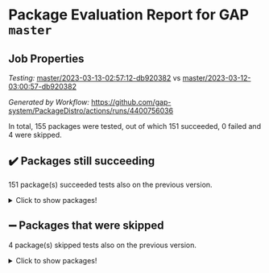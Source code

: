 # Package Evaluation Report for GAP `master`

## Job Properties

*Testing:* [master/2023-03-13-02:57:12-db920382](https://github.com/gap-system/PackageDistro/blob/data/reports/master/2023-03-13-02:57:12-db920382) vs [master/2023-03-12-03:00:57-db920382](https://github.com/gap-system/PackageDistro/blob/data/reports/master/2023-03-12-03:00:57-db920382)

*Generated by Workflow:* https://github.com/gap-system/PackageDistro/actions/runs/4400756036

In total, 155 packages were tested, out of which 151 succeeded, 0 failed and 4 were skipped.

## :heavy_check_mark: Packages still succeeding

151 package(s) succeeded tests also on the previous version.
<details><summary>Click to show packages!</summary>

- 4ti2interface 2023.02-04 [(success)](https://github.com/gap-system/PackageDistro/actions/runs/4400756036/jobs/7706528592)
- ace 5.6.2 [(success)](https://github.com/gap-system/PackageDistro/actions/runs/4400756036/jobs/7706528726)
- aclib 1.3.2 [(success)](https://github.com/gap-system/PackageDistro/actions/runs/4400756036/jobs/7706528831)
- agt 0.3.1 [(success)](https://github.com/gap-system/PackageDistro/actions/runs/4400756036/jobs/7706528923)
- alnuth 3.2.1 [(success)](https://github.com/gap-system/PackageDistro/actions/runs/4400756036/jobs/7706528994)
- anupq 3.3.0 [(success)](https://github.com/gap-system/PackageDistro/actions/runs/4400756036/jobs/7706529086)
- atlasrep 2.1.6 [(success)](https://github.com/gap-system/PackageDistro/actions/runs/4400756036/jobs/7706529156)
- autodoc 2022.10.20 [(success)](https://github.com/gap-system/PackageDistro/actions/runs/4400756036/jobs/7706529213)
- automata 1.15 [(success)](https://github.com/gap-system/PackageDistro/actions/runs/4400756036/jobs/7706529273)
- automgrp 1.3.2 [(success)](https://github.com/gap-system/PackageDistro/actions/runs/4400756036/jobs/7706529328)
- autpgrp 1.11 [(success)](https://github.com/gap-system/PackageDistro/actions/runs/4400756036/jobs/7706529396)
- cap 2023.03-02 [(success)](https://github.com/gap-system/PackageDistro/actions/runs/4400756036/jobs/7706529480)
- caratinterface 2.3.4 [(success)](https://github.com/gap-system/PackageDistro/actions/runs/4400756036/jobs/7706529591)
- cddinterface 2022.11.01 [(success)](https://github.com/gap-system/PackageDistro/actions/runs/4400756036/jobs/7706529660)
- circle 1.6.6 [(success)](https://github.com/gap-system/PackageDistro/actions/runs/4400756036/jobs/7706529745)
- classicpres 1.22 [(success)](https://github.com/gap-system/PackageDistro/actions/runs/4400756036/jobs/7706529826)
- cohomolo 1.6.11 [(success)](https://github.com/gap-system/PackageDistro/actions/runs/4400756036/jobs/7706529922)
- congruence 1.2.5 [(success)](https://github.com/gap-system/PackageDistro/actions/runs/4400756036/jobs/7706530015)
- corelg 1.56 [(success)](https://github.com/gap-system/PackageDistro/actions/runs/4400756036/jobs/7706530092)
- crime 1.6 [(success)](https://github.com/gap-system/PackageDistro/actions/runs/4400756036/jobs/7706530175)
- crisp 1.4.6 [(success)](https://github.com/gap-system/PackageDistro/actions/runs/4400756036/jobs/7706530247)
- crypting 0.10.4 [(success)](https://github.com/gap-system/PackageDistro/actions/runs/4400756036/jobs/7706530325)
- cryst 4.1.25 [(success)](https://github.com/gap-system/PackageDistro/actions/runs/4400756036/jobs/7706530395)
- crystcat 1.1.10 [(success)](https://github.com/gap-system/PackageDistro/actions/runs/4400756036/jobs/7706530466)
- ctbllib 1.3.5 [(success)](https://github.com/gap-system/PackageDistro/actions/runs/4400756036/jobs/7706530520)
- cubefree 1.19 [(success)](https://github.com/gap-system/PackageDistro/actions/runs/4400756036/jobs/7706530591)
- curlinterface 2.3.1 [(success)](https://github.com/gap-system/PackageDistro/actions/runs/4400756036/jobs/7706530672)
- cvec 2.7.6 [(success)](https://github.com/gap-system/PackageDistro/actions/runs/4400756036/jobs/7706530744)
- datastructures 0.3.0 [(success)](https://github.com/gap-system/PackageDistro/actions/runs/4400756036/jobs/7706530824)
- deepthought 1.0.6 [(success)](https://github.com/gap-system/PackageDistro/actions/runs/4400756036/jobs/7706530902)
- design 1.8 [(success)](https://github.com/gap-system/PackageDistro/actions/runs/4400756036/jobs/7706530978)
- difsets 2.3.1 [(success)](https://github.com/gap-system/PackageDistro/actions/runs/4400756036/jobs/7706531054)
- digraphs 1.6.1 [(success)](https://github.com/gap-system/PackageDistro/actions/runs/4400756036/jobs/7706531144)
- edim 1.3.6 [(success)](https://github.com/gap-system/PackageDistro/actions/runs/4400756036/jobs/7706531225)
- example 4.3.4 [(success)](https://github.com/gap-system/PackageDistro/actions/runs/4400756036/jobs/7706531296)
- examplesforhomalg 2023.02-04 [(success)](https://github.com/gap-system/PackageDistro/actions/runs/4400756036/jobs/7706531390)
- factint 1.6.3 [(success)](https://github.com/gap-system/PackageDistro/actions/runs/4400756036/jobs/7706531489)
- ferret 1.0.9 [(success)](https://github.com/gap-system/PackageDistro/actions/runs/4400756036/jobs/7706532555)
- fga 1.4.0 [(success)](https://github.com/gap-system/PackageDistro/actions/runs/4400756036/jobs/7706532635)
- fining 1.5.5 [(success)](https://github.com/gap-system/PackageDistro/actions/runs/4400756036/jobs/7706532714)
- float 1.0.3 [(success)](https://github.com/gap-system/PackageDistro/actions/runs/4400756036/jobs/7706532778)
- format 1.4.3 [(success)](https://github.com/gap-system/PackageDistro/actions/runs/4400756036/jobs/7706532850)
- forms 1.2.9 [(success)](https://github.com/gap-system/PackageDistro/actions/runs/4400756036/jobs/7706532929)
- fplsa 1.2.6 [(success)](https://github.com/gap-system/PackageDistro/actions/runs/4400756036/jobs/7706533006)
- fr 2.4.12 [(success)](https://github.com/gap-system/PackageDistro/actions/runs/4400756036/jobs/7706533081)
- francy 1.2.5 [(success)](https://github.com/gap-system/PackageDistro/actions/runs/4400756036/jobs/7706533157)
- fwtree 1.3 [(success)](https://github.com/gap-system/PackageDistro/actions/runs/4400756036/jobs/7706533225)
- gapdoc 1.6.6 [(success)](https://github.com/gap-system/PackageDistro/actions/runs/4400756036/jobs/7706533316)
- gauss 2023.02-04 [(success)](https://github.com/gap-system/PackageDistro/actions/runs/4400756036/jobs/7706533396)
- gaussforhomalg 2023.02-04 [(success)](https://github.com/gap-system/PackageDistro/actions/runs/4400756036/jobs/7706533474)
- gbnp 1.0.5 [(success)](https://github.com/gap-system/PackageDistro/actions/runs/4400756036/jobs/7706533559)
- generalizedmorphismsforcap 2023.02-01 [(success)](https://github.com/gap-system/PackageDistro/actions/runs/4400756036/jobs/7706533643)
- genss 1.6.8 [(success)](https://github.com/gap-system/PackageDistro/actions/runs/4400756036/jobs/7706533715)
- gradedmodules 2023.02-04 [(success)](https://github.com/gap-system/PackageDistro/actions/runs/4400756036/jobs/7706533763)
- gradedringforhomalg 2023.02-04 [(success)](https://github.com/gap-system/PackageDistro/actions/runs/4400756036/jobs/7706533845)
- grape 4.9.0 [(success)](https://github.com/gap-system/PackageDistro/actions/runs/4400756036/jobs/7706533921)
- groupoids 1.73 [(success)](https://github.com/gap-system/PackageDistro/actions/runs/4400756036/jobs/7706533996)
- grpconst 2.6.4 [(success)](https://github.com/gap-system/PackageDistro/actions/runs/4400756036/jobs/7706534066)
- guarana 0.96.3 [(success)](https://github.com/gap-system/PackageDistro/actions/runs/4400756036/jobs/7706534151)
- guava 3.18 [(success)](https://github.com/gap-system/PackageDistro/actions/runs/4400756036/jobs/7706534266)
- hap 1.53 [(success)](https://github.com/gap-system/PackageDistro/actions/runs/4400756036/jobs/7706534364)
- hapcryst 0.1.15 [(success)](https://github.com/gap-system/PackageDistro/actions/runs/4400756036/jobs/7706534474)
- hecke 1.5.3 [(success)](https://github.com/gap-system/PackageDistro/actions/runs/4400756036/jobs/7706534550)
- help 3.5 [(success)](https://github.com/gap-system/PackageDistro/actions/runs/4400756036/jobs/7706534626)
- homalg 2023.02-05 [(success)](https://github.com/gap-system/PackageDistro/actions/runs/4400756036/jobs/7706534698)
- homalgtocas 2023.02-04 [(success)](https://github.com/gap-system/PackageDistro/actions/runs/4400756036/jobs/7706534804)
- idrel 2.45 [(success)](https://github.com/gap-system/PackageDistro/actions/runs/4400756036/jobs/7706534883)
- images 1.3.1 [(success)](https://github.com/gap-system/PackageDistro/actions/runs/4400756036/jobs/7706534958)
- intpic 0.3.0 [(success)](https://github.com/gap-system/PackageDistro/actions/runs/4400756036/jobs/7706535024)
- io 4.8.1 [(success)](https://github.com/gap-system/PackageDistro/actions/runs/4400756036/jobs/7706535089)
- io_forhomalg 2023.02-04 [(success)](https://github.com/gap-system/PackageDistro/actions/runs/4400756036/jobs/7706535162)
- irredsol 1.4.4 [(success)](https://github.com/gap-system/PackageDistro/actions/runs/4400756036/jobs/7706535237)
- json 2.1.1 [(success)](https://github.com/gap-system/PackageDistro/actions/runs/4400756036/jobs/7706535286)
- jupyterkernel 1.5.0 [(success)](https://github.com/gap-system/PackageDistro/actions/runs/4400756036/jobs/7706535368)
- jupyterviz 1.5.6 [(success)](https://github.com/gap-system/PackageDistro/actions/runs/4400756036/jobs/7706535451)
- kan 1.35 [(success)](https://github.com/gap-system/PackageDistro/actions/runs/4400756036/jobs/7706535530)
- kbmag 1.5.11 [(success)](https://github.com/gap-system/PackageDistro/actions/runs/4400756036/jobs/7706535614)
- laguna 3.9.6 [(success)](https://github.com/gap-system/PackageDistro/actions/runs/4400756036/jobs/7706535669)
- liealgdb 2.2.1 [(success)](https://github.com/gap-system/PackageDistro/actions/runs/4400756036/jobs/7706535731)
- liepring 2.8 [(success)](https://github.com/gap-system/PackageDistro/actions/runs/4400756036/jobs/7706535785)
- liering 2.4.2 [(success)](https://github.com/gap-system/PackageDistro/actions/runs/4400756036/jobs/7706535848)
- linearalgebraforcap 2023.03-01 [(success)](https://github.com/gap-system/PackageDistro/actions/runs/4400756036/jobs/7706535911)
- localizeringforhomalg 2023.02-04 [(success)](https://github.com/gap-system/PackageDistro/actions/runs/4400756036/jobs/7706536013)
- loops 3.4.3 [(success)](https://github.com/gap-system/PackageDistro/actions/runs/4400756036/jobs/7706536076)
- lpres 1.0.3 [(success)](https://github.com/gap-system/PackageDistro/actions/runs/4400756036/jobs/7706536153)
- majoranaalgebras 1.5.1 [(success)](https://github.com/gap-system/PackageDistro/actions/runs/4400756036/jobs/7706536244)
- mapclass 1.4.6 [(success)](https://github.com/gap-system/PackageDistro/actions/runs/4400756036/jobs/7706536330)
- matgrp 0.70 [(success)](https://github.com/gap-system/PackageDistro/actions/runs/4400756036/jobs/7706536392)
- matricesforhomalg 2023.02-04 [(success)](https://github.com/gap-system/PackageDistro/actions/runs/4400756036/jobs/7706536465)
- modisom 2.5.4 [(success)](https://github.com/gap-system/PackageDistro/actions/runs/4400756036/jobs/7706536571)
- modulepresentationsforcap 2023.02-03 [(success)](https://github.com/gap-system/PackageDistro/actions/runs/4400756036/jobs/7706536671)
- modules 2023.02-04 [(success)](https://github.com/gap-system/PackageDistro/actions/runs/4400756036/jobs/7706536774)
- monoidalcategories 2023.02-05 [(success)](https://github.com/gap-system/PackageDistro/actions/runs/4400756036/jobs/7706536870)
- nconvex 2022.09-01 [(success)](https://github.com/gap-system/PackageDistro/actions/runs/4400756036/jobs/7706536961)
- nilmat 1.4.2 [(success)](https://github.com/gap-system/PackageDistro/actions/runs/4400756036/jobs/7706537051)
- nock 1.5 [(success)](https://github.com/gap-system/PackageDistro/actions/runs/4400756036/jobs/7706537134)
- normalizinterface 1.3.5 [(success)](https://github.com/gap-system/PackageDistro/actions/runs/4400756036/jobs/7706537223)
- nq 2.5.9 [(success)](https://github.com/gap-system/PackageDistro/actions/runs/4400756036/jobs/7706537309)
- numericalsgps 1.3.1 [(success)](https://github.com/gap-system/PackageDistro/actions/runs/4400756036/jobs/7706537402)
- openmath 11.5.3 [(success)](https://github.com/gap-system/PackageDistro/actions/runs/4400756036/jobs/7706537487)
- orb 4.9.0 [(success)](https://github.com/gap-system/PackageDistro/actions/runs/4400756036/jobs/7706537567)
- packagemanager 1.4.0 [(success)](https://github.com/gap-system/PackageDistro/actions/runs/4400756036/jobs/7706537654)
- patternclass 2.4.3 [(success)](https://github.com/gap-system/PackageDistro/actions/runs/4400756036/jobs/7706537722)
- permut 2.0.4 [(success)](https://github.com/gap-system/PackageDistro/actions/runs/4400756036/jobs/7706537826)
- polenta 1.3.10 [(success)](https://github.com/gap-system/PackageDistro/actions/runs/4400756036/jobs/7706537917)
- polymaking 0.8.6 [(success)](https://github.com/gap-system/PackageDistro/actions/runs/4400756036/jobs/7706538004)
- primgrp 3.4.4 [(success)](https://github.com/gap-system/PackageDistro/actions/runs/4400756036/jobs/7706538129)
- profiling 2.5.2 [(success)](https://github.com/gap-system/PackageDistro/actions/runs/4400756036/jobs/7706538210)
- qpa 1.34 [(success)](https://github.com/gap-system/PackageDistro/actions/runs/4400756036/jobs/7706538298)
- quagroup 1.8.3 [(success)](https://github.com/gap-system/PackageDistro/actions/runs/4400756036/jobs/7706538364)
- radiroot 2.9 [(success)](https://github.com/gap-system/PackageDistro/actions/runs/4400756036/jobs/7706538429)
- rcwa 4.7.1 [(success)](https://github.com/gap-system/PackageDistro/actions/runs/4400756036/jobs/7706538508)
- rds 1.8 [(success)](https://github.com/gap-system/PackageDistro/actions/runs/4400756036/jobs/7706538611)
- recog 1.4.2 [(success)](https://github.com/gap-system/PackageDistro/actions/runs/4400756036/jobs/7706538706)
- repndecomp 1.3.0 [(success)](https://github.com/gap-system/PackageDistro/actions/runs/4400756036/jobs/7706538806)
- repsn 3.1.0 [(success)](https://github.com/gap-system/PackageDistro/actions/runs/4400756036/jobs/7706538881)
- resclasses 4.7.3 [(success)](https://github.com/gap-system/PackageDistro/actions/runs/4400756036/jobs/7706538952)
- ringsforhomalg 2023.02-05 [(success)](https://github.com/gap-system/PackageDistro/actions/runs/4400756036/jobs/7706539028)
- sco 2023.02-04 [(success)](https://github.com/gap-system/PackageDistro/actions/runs/4400756036/jobs/7706539081)
- scscp 2.4.1 [(success)](https://github.com/gap-system/PackageDistro/actions/runs/4400756036/jobs/7706539144)
- semigroups 5.2.1 [(success)](https://github.com/gap-system/PackageDistro/actions/runs/4400756036/jobs/7706539265)
- sglppow 2.3 [(success)](https://github.com/gap-system/PackageDistro/actions/runs/4400756036/jobs/7706539351)
- sgpviz 0.999.5 [(success)](https://github.com/gap-system/PackageDistro/actions/runs/4400756036/jobs/7706539414)
- simpcomp 2.1.14 [(success)](https://github.com/gap-system/PackageDistro/actions/runs/4400756036/jobs/7706539478)
- singular 2023.02.09 [(success)](https://github.com/gap-system/PackageDistro/actions/runs/4400756036/jobs/7706539530)
- sl2reps 1.1 [(success)](https://github.com/gap-system/PackageDistro/actions/runs/4400756036/jobs/7706539585)
- sla 1.5.3 [(success)](https://github.com/gap-system/PackageDistro/actions/runs/4400756036/jobs/7706539662)
- smallgrp 1.5.2 [(success)](https://github.com/gap-system/PackageDistro/actions/runs/4400756036/jobs/7706539741)
- smallsemi 0.6.13 [(success)](https://github.com/gap-system/PackageDistro/actions/runs/4400756036/jobs/7706539819)
- sonata 2.9.6 [(success)](https://github.com/gap-system/PackageDistro/actions/runs/4400756036/jobs/7706539892)
- sophus 1.27 [(success)](https://github.com/gap-system/PackageDistro/actions/runs/4400756036/jobs/7706539951)
- spinsym 1.5.2 [(success)](https://github.com/gap-system/PackageDistro/actions/runs/4400756036/jobs/7706540022)
- standardff 0.9.4 [(success)](https://github.com/gap-system/PackageDistro/actions/runs/4400756036/jobs/7706540115)
- symbcompcc 1.3.2 [(success)](https://github.com/gap-system/PackageDistro/actions/runs/4400756036/jobs/7706540191)
- thelma 1.3 [(success)](https://github.com/gap-system/PackageDistro/actions/runs/4400756036/jobs/7706540260)
- tomlib 1.2.9 [(success)](https://github.com/gap-system/PackageDistro/actions/runs/4400756036/jobs/7706540346)
- toolsforhomalg 2023.02-06 [(success)](https://github.com/gap-system/PackageDistro/actions/runs/4400756036/jobs/7706540452)
- toric 1.9.5 [(success)](https://github.com/gap-system/PackageDistro/actions/runs/4400756036/jobs/7706540533)
- toricvarieties 2022.07.13 [(success)](https://github.com/gap-system/PackageDistro/actions/runs/4400756036/jobs/7706540592)
- transgrp 3.6.3 [(success)](https://github.com/gap-system/PackageDistro/actions/runs/4400756036/jobs/7706540664)
- ugaly 4.0.3 [(success)](https://github.com/gap-system/PackageDistro/actions/runs/4400756036/jobs/7706540764)
- unipot 1.5 [(success)](https://github.com/gap-system/PackageDistro/actions/runs/4400756036/jobs/7706540876)
- unitlib 4.2.0 [(success)](https://github.com/gap-system/PackageDistro/actions/runs/4400756036/jobs/7706540952)
- utils 0.82 [(success)](https://github.com/gap-system/PackageDistro/actions/runs/4400756036/jobs/7706541019)
- uuid 0.7 [(success)](https://github.com/gap-system/PackageDistro/actions/runs/4400756036/jobs/7706541105)
- walrus 0.9991 [(success)](https://github.com/gap-system/PackageDistro/actions/runs/4400756036/jobs/7706541171)
- wedderga 4.10.3 [(success)](https://github.com/gap-system/PackageDistro/actions/runs/4400756036/jobs/7706541270)
- xmod 2.91 [(success)](https://github.com/gap-system/PackageDistro/actions/runs/4400756036/jobs/7706541351)
- xmodalg 1.23 [(success)](https://github.com/gap-system/PackageDistro/actions/runs/4400756036/jobs/7706541420)
- yangbaxter 0.10.3 [(success)](https://github.com/gap-system/PackageDistro/actions/runs/4400756036/jobs/7706541492)
- zeromqinterface 0.14 [(success)](https://github.com/gap-system/PackageDistro/actions/runs/4400756036/jobs/7706541588)
</details>

## :heavy_minus_sign: Packages that were skipped

4 package(s) skipped tests also on the previous version.
<details><summary>Click to show packages!</summary>

- browse 1.8.21 [(skipped)](https://github.com/gap-system/PackageDistro/actions/runs/4400756036/jobs/7706341877)
- itc 1.5.1 [(skipped)](https://github.com/gap-system/PackageDistro/actions/runs/4400756036/jobs/7706341877)
- polycyclic 2.16 [(skipped)](https://github.com/gap-system/PackageDistro/actions/runs/4400756036/jobs/7706341877)
- xgap 4.31 [(skipped)](https://github.com/gap-system/PackageDistro/actions/runs/4400756036/jobs/7706341877)
</details>

